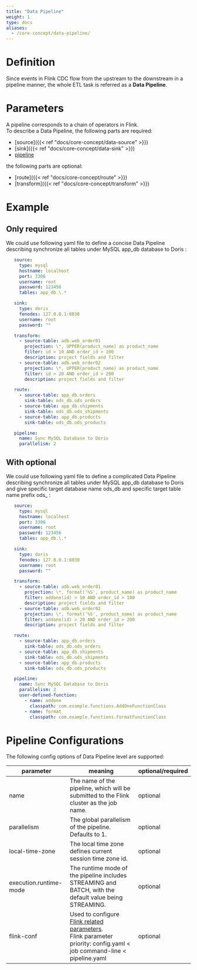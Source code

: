 ```yaml
---
title: "Data Pipeline"
weight: 1
type: docs
aliases:
  - /core-concept/data-pipeline/
---
```

<!--
Licensed to the Apache Software Foundation (ASF) under one
or more contributor license agreements.  See the NOTICE file
distributed with this work for additional information
regarding copyright ownership.  The ASF licenses this file
to you under the Apache License, Version 2.0 (the
"License"); you may not use this file except in compliance
with the License.  You may obtain a copy of the License at

  http://www.apache.org/licenses/LICENSE-2.0

Unless required by applicable law or agreed to in writing,
software distributed under the License is distributed on an
"AS IS" BASIS, WITHOUT WARRANTIES OR CONDITIONS OF ANY
KIND, either express or implied.  See the License for the
specific language governing permissions and limitations
under the License.
-->

# Definition
Since events in Flink CDC flow from the upstream to the downstream in a pipeline manner, the whole ETL task is referred as a **Data Pipeline**.

# Parameters
A pipeline corresponds to a chain of operators in Flink.   
To describe a Data Pipeline, the following parts are required:
- [source]({{< ref "docs/core-concept/data-source" >}})
- [sink]({{< ref "docs/core-concept/data-sink" >}})
- [pipeline](#pipeline-configurations)

the following parts are optional:
- [route]({{< ref "docs/core-concept/route" >}})
- [transform]({{< ref "docs/core-concept/transform" >}})

# Example
## Only required
We could use following yaml file to define a concise Data Pipeline describing synchronize all tables under MySQL app_db database to Doris :

```yaml
   source:
     type: mysql
     hostname: localhost
     port: 3306
     username: root
     password: 123456
     tables: app_db.\.*

   sink:
     type: doris
     fenodes: 127.0.0.1:8030
     username: root
     password: ""

   transform:
     - source-table: adb.web_order01
       projection: \*, UPPER(product_name) as product_name
       filter: id > 10 AND order_id > 100
       description: project fields and filter
     - source-table: adb.web_order02
       projection: \*, UPPER(product_name) as product_name
       filter: id > 20 AND order_id > 200
       description: project fields and filter

   route:
     - source-table: app_db.orders
       sink-table: ods_db.ods_orders
     - source-table: app_db.shipments
       sink-table: ods_db.ods_shipments
     - source-table: app_db.products
       sink-table: ods_db.ods_products

   pipeline:
     name: Sync MySQL Database to Doris
     parallelism: 2
```

## With optional
We could use following yaml file to define a complicated Data Pipeline describing synchronize all tables under MySQL app_db database to Doris and give specific target database name ods_db and specific target table name prefix ods_ :

```yaml
   source:
     type: mysql
     hostname: localhost
     port: 3306
     username: root
     password: 123456
     tables: app_db.\.*

   sink:
     type: doris
     fenodes: 127.0.0.1:8030
     username: root
     password: ""

   transform:
     - source-table: adb.web_order01
       projection: \*, format('%S', product_name) as product_name
       filter: addone(id) > 10 AND order_id > 100
       description: project fields and filter
     - source-table: adb.web_order02
       projection: \*, format('%S', product_name) as product_name
       filter: addone(id) > 20 AND order_id > 200
       description: project fields and filter

   route:
     - source-table: app_db.orders
       sink-table: ods_db.ods_orders
     - source-table: app_db.shipments
       sink-table: ods_db.ods_shipments
     - source-table: app_db.products
       sink-table: ods_db.ods_products

   pipeline:
     name: Sync MySQL Database to Doris
     parallelism: 2
     user-defined-function:
       - name: addone
         classpath: com.example.functions.AddOneFunctionClass
       - name: format
         classpath: com.example.functions.FormatFunctionClass
```

# Pipeline Configurations
The following config options of Data Pipeline level are supported:

| parameter              | meaning                                                                                                | optional/required |
|------------------------|--------------------------------------------------------------------------------------------------------|-------------------|
| name                   | The name of the pipeline, which will be submitted to the Flink cluster as the job name.                | optional          |
| parallelism            | The global parallelism of the pipeline. Defaults to 1.                                                 | optional          |
| local-time-zone        | The local time zone defines current session time zone id.                                              | optional          |
| execution.runtime-mode | The runtime mode of the pipeline includes STREAMING and BATCH, with the default value being STREAMING. | optional          |
| flink-conf             | Used to configure [Flink related parameters](https://nightlies.apache.org/flink/flink-docs-master/docs/deployment/config/). <br/>Flink parameter priority: config.yaml < job command-line < pipeline.yaml | optional          |